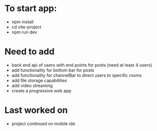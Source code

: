 

# To start app:
- npm install
- cd vite-project
- npm run dev

# Need to add
- back end api of users with end points for posts (need at least 4 users)
- add functionality for bottom bar for posts
- add functionality for channelBar to direct users to specific rooms
- add file storage capabilities
- add video streaming
- create a progressive web app

# Last worked on
- project continued on mobile ide